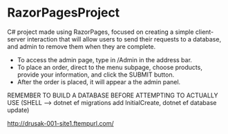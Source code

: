 # RazorPagesProject
C# project made using RazorPages, focused on creating a simple client-server interaction that will allow users to send their requests to a database, and admin to remove them when they are complete.

- To access the admin page, type in /Admin in the address bar.
- To place an order, direct to the menu subpage, choose products, provide your information, and click the SUBMIT button.
- After the order is placed, it will appear a the admin panel.

REMEMBER TO BUILD A DATABASE BEFORE ATTEMPTING TO ACTUALLY USE (SHELL --> dotnet ef migrations add InitialCreate, dotnet ef database update)

http://drusak-001-site1.ftempurl.com/
